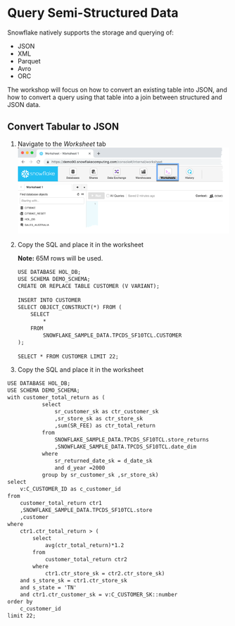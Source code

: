 # Query Semi-Structured Data

Snowflake natively supports the storage and querying of:
-  JSON
-  XML
-  Parquet
-  Avro
-  ORC

The workshop will focus on how to convert an existing table into JSON, and how to convert a query using that table into a join between structured and JSON data.

## Convert Tabular to JSON

1.  Navigate to the *Worksheet* tab
![alt-text](../../images/query/Query-Worksheets-tab.png)

1.  Copy the SQL and place it in the worksheet

    **Note:** 65M rows will be used.
    ```
    USE DATABASE HOL_DB;
    USE SCHEMA DEMO_SCHEMA;
    CREATE OR REPLACE TABLE CUSTOMER (V VARIANT);
    
    INSERT INTO CUSTOMER
    SELECT OBJECT_CONSTRUCT(*) FROM (
        SELECT 
            * 
        FROM
            SNOWFLAKE_SAMPLE_DATA.TPCDS_SF10TCL.CUSTOMER
    );

    SELECT * FROM CUSTOMER LIMIT 22;
    ```

1.  Copy the SQL and place it in the worksheet
```
USE DATABASE HOL_DB;
USE SCHEMA DEMO_SCHEMA;
with customer_total_return as (
           select 
               sr_customer_sk as ctr_customer_sk     
               ,sr_store_sk as ctr_store_sk 
               ,sum(SR_FEE) as ctr_total_return 
           from 
               SNOWFLAKE_SAMPLE_DATA.TPCDS_SF10TCL.store_returns 
               ,SNOWFLAKE_SAMPLE_DATA.TPCDS_SF10TCL.date_dim 
           where 
               sr_returned_date_sk = d_date_sk 
               and d_year =2000 
           group by sr_customer_sk ,sr_store_sk)
select  
    v:C_CUSTOMER_ID as c_customer_id
from 
    customer_total_return ctr1
    ,SNOWFLAKE_SAMPLE_DATA.TPCDS_SF10TCL.store
    ,customer
where 
    ctr1.ctr_total_return > (
        select 
            avg(ctr_total_return)*1.2
        from 
            customer_total_return ctr2
        where 
            ctr1.ctr_store_sk = ctr2.ctr_store_sk)
    and s_store_sk = ctr1.ctr_store_sk
    and s_state = 'TN'
    and ctr1.ctr_customer_sk = v:C_CUSTOMER_SK::number
order by 
    c_customer_id
limit 22;
```
